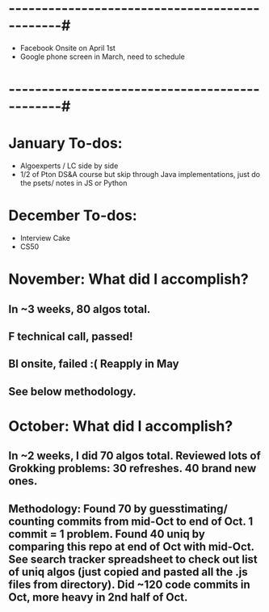 

# ----------------------------------------------#

* Facebook Onsite on April 1st 
* Google phone screen in March, need to schedule 


# ----------------------------------------------#


# January To-dos:
* Algoexperts / LC side by side
* 1/2 of Pton DS&A course but skip through Java implementations, just do the psets/ notes in JS or Python 


# December To-dos: 
* Interview Cake 
* CS50 


# November: What did I accomplish?
## In ~3 weeks, 80 algos total. 
## F technical call, passed! 
## Bl onsite, failed :( Reapply in May 
## See below methodology.


# October: What did I accomplish?
## In ~2 weeks, I did 70 algos total. Reviewed lots of Grokking problems: 30 refreshes. 40 brand new ones. 

## Methodology: Found 70 by guesstimating/ counting commits from mid-Oct to end of Oct. 1 commit = 1 problem. Found 40 uniq by comparing this repo at end of Oct with mid-Oct. See search tracker spreadsheet to check out list of uniq algos (just copied and pasted all the .js files from directory). Did ~120 code commits in Oct, more heavy in 2nd half of Oct. 
